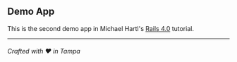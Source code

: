 ## Demo App

This is the second demo app in Michael Hartl's <a href="http://ruby.railstutorial.org/ruby-on-rails-tutorial-book" target="_blank">Rails 4.0</a> tutorial.
***
###### Crafted with &hearts; in Tampa